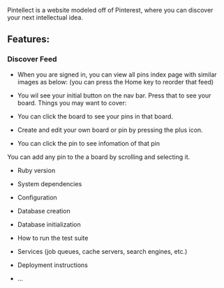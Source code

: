 Pintellect is a website modeled off of Pinterest, where you can discover your next intellectual idea.

## Features:

### Discover Feed

* When you are signed in, you can view all pins index page with similar images as below: 
(you can press the Home key to reorder that feed)

* You wil see your initial button on the nav bar. Press that to see your board.
Things you may want to cover:



* You can click the board to see your pins in that board.



* Create and edit your own board or pin by pressing the plus icon.

* You can click the pin to see infomation of that pin



You can add any pin to the a board by scrolling and selecting it.




* Ruby version

* System dependencies

* Configuration

* Database creation

* Database initialization

* How to run the test suite

* Services (job queues, cache servers, search engines, etc.)

* Deployment instructions

* ...
